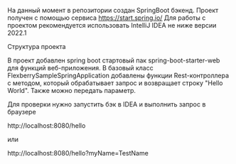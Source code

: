 На данный момент в репозитории создан SpringBoot бэкенд.
Проект получен с помощью сервиса https://start.spring.io/
Для работы с проектом рекомендуется использовать IntelliJ IDEA не ниже версии 2022.1

Структура проекта

В проект добавлен spring boot стартовый пак spring-boot-starter-web для функций веб-приложения.
В базовый класс FlexberrySampleSpringApplication добавлены функции Rest-контроллера с методом, который обрабатывает запрос и возвращает строку "Hello World".
Также можно передать параметр.

Для проверки нужно запустить бэк в IDEA и выполнить запрос в браузере

http://localhost:8080/hello

или

http://localhost:8080/hello?myName=TestName

